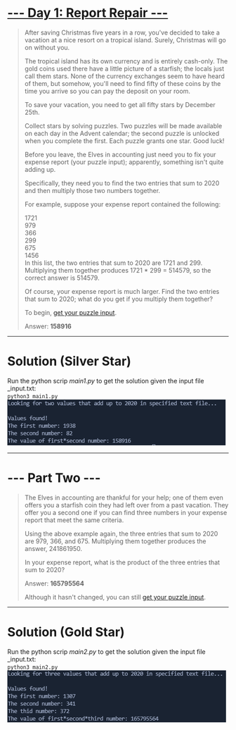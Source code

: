 # [--- Day 1: Report Repair ---](https://adventofcode.com/2020/day/1)  

> After saving Christmas five years in a row, you've decided to take a vacation at a nice resort on a tropical island. Surely, Christmas will go on without you.
>
> The tropical island has its own currency and is entirely cash-only. The gold coins used there have a little picture of a starfish; the locals just call them stars. None of the currency exchanges seem to have heard of them, but somehow, you'll need to find fifty of these coins by the time you arrive so you can pay the deposit on your room.
>
> To save your vacation, you need to get all fifty stars by December 25th.
>
> Collect stars by solving puzzles. Two puzzles will be made available on each day in the Advent calendar; the second puzzle is unlocked when you complete the first. Each puzzle grants one star. Good luck!
>
> Before you leave, the Elves in accounting just need you to fix your expense report (your puzzle input); apparently, something isn't quite adding up.
>
> Specifically, they need you to find the two entries that sum to 2020 and then multiply those two numbers together.
>
> For example, suppose your expense report contained the following:
>
> 1721  
> 979  
> 366  
> 299  
> 675  
> 1456  
> In this list, the two entries that sum to 2020 are 1721 and 299. Multiplying them together produces 1721 \* 299 = 514579, so the correct answer is 514579.
>
> Of course, your expense report is much larger. Find the two entries that sum to 2020; what do you get if you multiply them together?
>
> To begin, [get your puzzle input](https://adventofcode.com/2020/day/1/input).
>
> Answer: **158916**

---  

# Solution (Silver Star)  

Run the python scrip _main1.py_ to get the solution given the input file _input.txt:  
`python3 main1.py`  
![](./res/two_values.png)

---  

# --- Part Two ---  

> The Elves in accounting are thankful for your help; one of them even offers you a starfish coin they had left over from a past vacation. They offer you a second one if you can find three numbers in your expense report that meet the same criteria.  
> 
> Using the above example again, the three entries that sum to 2020 are 979, 366, and 675. Multiplying them together produces the answer, 241861950.  
> 
> In your expense report, what is the product of the three entries that sum to 2020?  
> 
> Answer: **165795564**
> 
> Although it hasn't changed, you can still [get your puzzle input](https://adventofcode.com/2020/day/1/input).

---  

# Solution (Gold Star)  

Run the python scrip _main2.py_ to get the solution given the input file _input.txt:  
`python3 main2.py`  
![](./res/three_values.png)